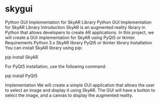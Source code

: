 # skygui
Python GUI Implementation for SkyAR Library
Python GUI Implementation for SkyAR Library
Introduction
SkyAR is an augmented reality library in Python that allows developers to create AR applications. In this project, we will create a GUI implementation for SkyAR using PyQt5 or tkinter.
Requirements
Python 3.x
SkyAR library
PyQt5 or tkinter library
Installation
You can install SkyAR library using pip:

pip install SkyAR

For PyQt5 installation, use the following command:

pip install PyQt5

Implementation
We will create a simple GUI application that allows the user to select an image and display it using SkyAR. The GUI will have a button to select the image, and a canvas to display the augmented reality.
